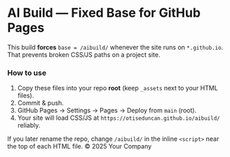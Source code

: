 # AI Build — Fixed Base for GitHub Pages

This build **forces** `base = /aibuild/` whenever the site runs on `*.github.io`. That prevents broken CSS/JS paths on a project site.

### How to use
1. Copy these files into your repo **root** (keep `_assets` next to your HTML files).
2. Commit & push.
3. GitHub Pages → Settings → Pages → Deploy from `main` (root).
4. Your site will load CSS/JS at `https://otiseduncan.github.io/aibuild/` reliably.

If you later rename the repo, change `/aibuild/` in the inline `<script>` near the top of each HTML file.
© 2025 Your Company
